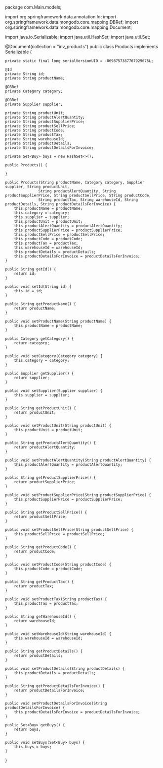 package com.Main.models;

import org.springframework.data.annotation.Id;
import org.springframework.data.mongodb.core.mapping.DBRef;
import org.springframework.data.mongodb.core.mapping.Document;

import java.io.Serializable;
import java.util.HashSet;
import java.util.Set;

@Document(collection = "inv_products")
public class Products implements Serializable {

    private static final long serialVersionUID = -8698757387767929675L;

    @Id
    private String id;
    private String productName;

    @DBRef
    private Category category;

    @DBRef
    private Supplier supplier;

    private String productUnit;
    private String productAlertQuantity;
    private String productSupplierPrice;
    private String productSellPrice;
    private String productCode;
    private String productTax;
    private String warehouseId;
    private String productDetails;
    private String productDetailsForInvoice;

    private Set<Buy> buys = new HashSet<>();

    public Products() {

    }

    public Products(String productName, Category category, Supplier supplier, String productUnit,
                   String productAlertQuantity, String productSupplierPrice, String productSellPrice, String productCode,
                   String productTax, String warehouseId, String productDetails, String productDetailsForInvoice) {
        this.productName = productName;
        this.category = category;
        this.supplier = supplier;
        this.productUnit = productUnit;
        this.productAlertQuantity = productAlertQuantity;
        this.productSupplierPrice = productSupplierPrice;
        this.productSellPrice = productSellPrice;
        this.productCode = productCode;
        this.productTax = productTax;
        this.warehouseId = warehouseId;
        this.productDetails = productDetails;
        this.productDetailsForInvoice = productDetailsForInvoice;
    }

    public String getId() {
        return id;
    }

    public void setId(String id) {
        this.id = id;
    }

    public String getProductName() {
        return productName;
    }

    public void setProductName(String productName) {
        this.productName = productName;
    }

    public Category getCategory() {
        return category;
    }

    public void setCategory(Category category) {
        this.category = category;
    }

    public Supplier getSupplier() {
        return supplier;
    }

    public void setSupplier(Supplier supplier) {
        this.supplier = supplier;
    }

    public String getProductUnit() {
        return productUnit;
    }

    public void setProductUnit(String productUnit) {
        this.productUnit = productUnit;
    }

    public String getProductAlertQuantity() {
        return productAlertQuantity;
    }

    public void setProductAlertQuantity(String productAlertQuantity) {
        this.productAlertQuantity = productAlertQuantity;
    }

    public String getProductSupplierPrice() {
        return productSupplierPrice;
    }

    public void setProductSupplierPrice(String productSupplierPrice) {
        this.productSupplierPrice = productSupplierPrice;
    }

    public String getProductSellPrice() {
        return productSellPrice;
    }

    public void setProductSellPrice(String productSellPrice) {
        this.productSellPrice = productSellPrice;
    }

    public String getProductCode() {
        return productCode;
    }

    public void setProductCode(String productCode) {
        this.productCode = productCode;
    }

    public String getProductTax() {
        return productTax;
    }

    public void setProductTax(String productTax) {
        this.productTax = productTax;
    }

    public String getWarehouseId() {
        return warehouseId;
    }

    public void setWarehouseId(String warehouseId) {
        this.warehouseId = warehouseId;
    }

    public String getProductDetails() {
        return productDetails;
    }

    public void setProductDetails(String productDetails) {
        this.productDetails = productDetails;
    }

    public String getProductDetailsForInvoice() {
        return productDetailsForInvoice;
    }

    public void setProductDetailsForInvoice(String productDetailsForInvoice) {
        this.productDetailsForInvoice = productDetailsForInvoice;
    }

    public Set<Buy> getBuys() {
        return buys;
    }

    public void setBuys(Set<Buy> buys) {
        this.buys = buys;
    }
}
